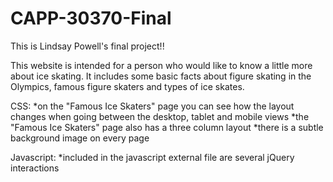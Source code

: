 CAPP-30370-Final
================

This is Lindsay Powell's final project!!

This website is intended for a person who would like to know a little more about ice skating.  It includes some
basic facts about figure skating in the Olympics, famous figure skaters and types of ice skates.

CSS:
*on the "Famous Ice Skaters" page you can see how the layout changes when going between the desktop, tablet and
mobile views
*the "Famous Ice Skaters" page also has a three column layout
*there is a subtle background image on every page

Javascript:
*included in the javascript external file are several jQuery interactions
